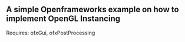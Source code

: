 A simple Openframeworks example on how to implement OpenGL Instancing
-------
Requires: ofxGui, ofxPostProcessing

